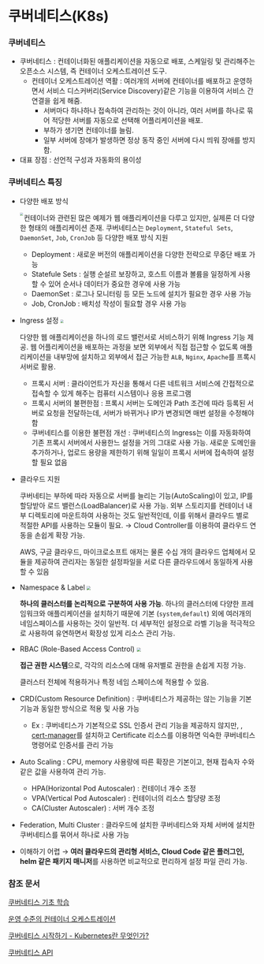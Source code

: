# 쿠버네티스(K8s)

### **쿠버네티스**

- 쿠버네티스 : 컨테이너화된 애플리케이션을 자동으로 배포, 스케일링 및 관리해주는 오픈소스 시스템, 즉 컨테이너 오케스트레이션 도구. 
  - 컨테이너 오케스트레이션 역활 : 여러개의 서버에 컨테이너를 배포하고 운영하면서 서비스 디스커버리(Service Discovery)같은 기능을 이용하여 서비스 간 연결을 쉽게 해줌. 
    - 서버마다 하나하나 접속하여 관리하는 것이 아니라, 여러 서버를 하나로 묶어 적당한 서버를 자동으로 선택해 어플리케이션을 배포.
    - 부하가 생기면 컨테이너를 늘림.
    -  일부 서버에 장애가 발생하면 정상 동작 중인 서버에 다시 띄워 장애를 방지함.
- 대표 장점 : 선언적 구성과 자동화의 용이성



### 쿠버네티스 특징

- 다양한 배포 방식

  <img src="https://subicura.com/assets/article_images/2019-05-19-kubernetes-basic-1/workload.png" style="zoom:40%;" align = "left" />


  컨테이너와 관련된 많은 예제가 웹 애플리케이션을 다루고 있지만, 실제론 더 다양한 형태의 애플리케이션 존재. 쿠버네티스는 `Deployment`, `Stateful Sets`, `DaemonSet`, `Job`, `CronJob` 등 다양한 배포 방식 지원

  - Deployment : 새로운 버전의 애플리케이션을 다양한 전략으로 무중단 배포 가능
  - Statefule Sets : 실행 순설르 보장하고, 호스트 이름과 볼륨을 일정하게 사용할 수 있어 순서나 데이터가 중요한 경우에 사용 가능
  - DaemonSet : 로그나 모니터링 등 모든 노드에 설치가 필요한 경우 사용 가능
  - Job, CronJob : 배치성 작성이 필요할 경우 사용 가능

- Ingress 설정
  <img src="https://subicura.com/assets/article_images/2019-05-19-kubernetes-basic-1/ingress.png" style="zoom:40%;" />

  다양한 웹 애플리케이션을 하나의 로드 밸런서로 서비스하기 위해 Ingress 기능 제공. 웹 어플리케이션을 배포하는 과정을 보면 외부에서 직접 접근할 수 없도록 애플리케이션을 내부망에 설치하고 외부에서 접근 가능한 `ALB`, `Nginx`, `Apache`를 프록시 서버로 활용.
  - 프록시 서버 : 클라이언트가 자신을 통해서 다른 네트워크 서비스에 간접적으로 접속할 수 있게 해주는 컴퓨터 시스템이나 응용 프로그램
  - 프록시 서버의 불편한점 : 프록시 서버는 도메인과 Path 조건에 따라 등록된 서버로 요청을 전달하는데, 서버가 바뀌거나 IP가 변경되면 매번 설정을 수정해야함
  - 쿠버네티스를 이용한 불편점 개선 : 쿠버네티스의 Ingress는 이를 자동화하여 기존 프록시 서버에서 사용한느 설정을 거의 그대로 사용 가능. 새로운 도메인을 추가하거나, 업로드 용량을 제한하기 위해 일일이 프록시 서버에 접속하여 설정할 필요 없음

- 클라우드 지원

  쿠버네티는 부하에 따라 자동으로 서버를 늘리는 기능(AutoScaling)이 있고, IP를 할당받아 로드 밸런스(LoadBalancer)로 사용 가능. 외부 스토리지를 컨테이너 내부 디렉토리에 마운트하여 사용하는 것도 일반적인데, 이를 위해서 클라우드 별로 적절한 API를 사용하는 모듈이 필요. → Cloud Controller를 이용하여 클라우드 연동을 손쉽게 확장 가능. 

  AWS, 구글 클라우드, 마이크로소프트 애저는 물론 수십 개의 클라우드 업체에서 모듈을 제공하여 관리자는 동일한 설정파일을 서로 다른 클라우드에서 동일하게 사용할 수 있음

- Namespace & Label
  <img src="https://subicura.com/assets/article_images/2019-05-19-kubernetes-basic-1/namespace-label.png" style="zoom:50%;" />

  **하나의 클러스터를 논리적으로 구분하여 사용 가능**. 하나의 클러스터에 다양한 프레임워크와 애플리케이션을 설치하기 때문에 기본 (`system`,`default`) 외에 여러개의 네임스페이스를 사용하는 것이 일반적. 더 세부적인 설정으로 라벨 기능을 적극적으로 사용하여 유연하면서 확장성 있게 리소스 관리 가능.

- RBAC (Role-Based Access Control)
  <img src="https://subicura.com/assets/article_images/2019-05-19-kubernetes-basic-1/rbac.png" style="zoom:50%;" />

  **접근 권한 시스템**으로, 각각의 리소스에 대해 유저별로 권한을 손쉽게 지정 가능.

  클러스터 전체에 적용하거나 특정 네임 스페이스에 적용할 수 있음.

- CRD(Custom Resource Definition) : 쿠버네티스가 제공하는 않는 기능을 기본 기능과 동일한 방식으로 적용 및 사용 가능
  - Ex : 쿠버네티스가 기본적으로 SSL 인증서 관리 기능을 제공하지 않지만, , [cert-manager](https://github.com/jetstack/cert-manager)를 설치하고 Certificate 리소스를 이용하면 익숙한 쿠버네티스 명령어로 인증서를 관리 가능

- Auto Scaling : CPU, memory 사용량에 따른 확장은 기본이고, 현재 접속자 수와 같은 값을 사용하여 관리 가능. 
  - HPA(Horizontal Pod Autoscaler) : 컨테이너 개수 조정
  - VPA(Vertical Pod Autoscaler) : 컨테이너의 리소스 할댱량 조정
  - CA(Cluster Autoscaler) : 서버 개수 조정

- Federation, Multi Cluster : 클라우드에 설치한 쿠버네티스와 자체 서버에 설치한 쿠버네티스를 묶어서 하나로 사용 가능
- 이해하기 어렵 → **여러 클라우드의 관리형 서비스, Cloud Code 같은 플러그인,  helm 같은 패키지 매니저**를 사용하면 비교적으로 편리하게 설정 파일 관리 가능.





### 참조 문서

[쿠버네티스 기초 학습](http://kubernetes.io/ko/docs/tutorials/kubernetes-basics/)

[운영 수준의 컨테이너 오케스트레이션](https://kubernetes.io/ko/)

[쿠버네티스 시작하기 - Kubernetes란 무엇인가?](https://subicura.com/2019/05/19/kubernetes-basic-1.html)

[쿠버네티스 API](https://kubernetes.io/ko/docs/concepts/overview/kubernetes-api/)

